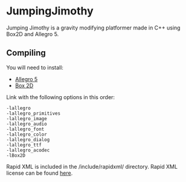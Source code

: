# JumpingJimothy
Jumping Jimothy is a gravity modifying platformer made in C++ using Box2D and Allegro 5.

## Compiling
You will need to install:

- [Allegro 5](https://liballeg.org/download.html)
- [Box 2D](https://box2d.org/downloads/)

Link with the following options in this order:
```
-lallegro
-lallegro_primitives
-lallegro_image
-lallegro_audio
-lallegro_font
-lallegro_color
-lallegro_dialog
-lallegro_ttf
-lallegro_acodec
-lBox2D
```

Rapid XML is included in the /include/rapidxml/ directory. Rapid XML license can be found [here](https://github.com/discordapp/rapidxmlhere).

